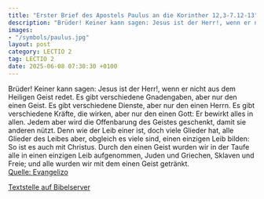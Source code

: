 ```yaml
---
title: "Erster Brief des Apostels Paulus an die Korinther 12,3-7.12-13"
description: "Brüder! Keiner kann sagen: Jesus ist der Herr!, wenn er nicht aus dem Heiligen Geist redet. Es gibt verschiedene Gnadengaben, aber nur den einen Geist. Es gibt verschiedene Dienste, aber nur den einen Herrn. Es gibt verschiedene Kräfte, die wirken, aber nur den einen Gott: Er bew...."
images:
- "/symbols/paulus.jpg"
layout: post
category: LECTIO 2
tag: LECTIO 2
date: 2025-06-08 07:30:30 +0100
---
```

Brüder! Keiner kann sagen: Jesus ist der Herr!, wenn er nicht aus dem Heiligen Geist redet.
Es gibt verschiedene Gnadengaben, aber nur den einen Geist.
Es gibt verschiedene Dienste, aber nur den einen Herrn.
Es gibt verschiedene Kräfte, die wirken, aber nur den einen Gott: Er bewirkt alles in allen.<!--more-->
Jedem aber wird die Offenbarung des Geistes geschenkt, damit sie anderen nützt.
Denn wie der Leib einer ist, doch viele Glieder hat, alle Glieder des Leibes aber, obgleich es viele sind, einen einzigen Leib bilden: So ist es auch mit Christus.
Durch den einen Geist wurden wir in der Taufe alle in einen einzigen Leib aufgenommen, Juden und Griechen, Sklaven und Freie; und alle wurden wir mit dem einen Geist getränkt.<br>
[Quelle: Evangelizo](https://evangeliumtagfuertag.org/DE/gospel)

[Textstelle auf Bibelserver](https://www.bibleserver.com/EU/1.Korinther12,3-7.12-13)
